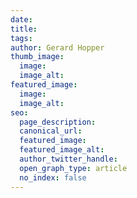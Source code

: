 ```yaml
---
date:
title:
tags:
author: Gerard Hopper
thumb_image:
  image:
  image_alt:
featured_image:
  image:
  image_alt:
seo:
  page_description:
  canonical_url:
  featured_image:
  featured_image_alt:
  author_twitter_handle:
  open_graph_type: article
  no_index: false
---
```

